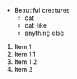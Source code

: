- Beautiful creatures
  -   cat
  -   cat-like
  -   anything else

1. Item 1
  1. Item 1.1
  2. Item 1.2
2. Item 2
